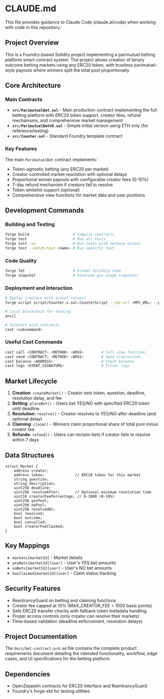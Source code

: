 # CLAUDE.md

This file provides guidance to Claude Code (claude.ai/code) when working with code in this repository.

## Project Overview

This is a Foundry-based Solidity project implementing a parimutuel betting platform smart contract system. The project allows creation of binary outcome betting markets using any ERC20 token, with trustless parimutuel-style payouts where winners split the total pool proportionally.

## Core Architecture

### Main Contracts

- **`src/ParimutuelBet.sol`** - Main production contract implementing the full betting platform with ERC20 token support, creator fees, refund mechanisms, and comprehensive market management
- **`src/ParimutuelBetV0.sol`** - Simple initial version using ETH only (for reference/testing)
- **`src/Counter.sol`** - Standard Foundry template contract

### Key Features

The main `ParimutuelBet` contract implements:
- Token-agnostic betting (any ERC20 per market)
- Creator-controlled market resolution with optional delays
- Proportional winner payouts with configurable creator fees (0-10%)
- 7-day refund mechanism if creators fail to resolve
- Token whitelist support (optional)
- Comprehensive view functions for market data and user positions

## Development Commands

### Building and Testing
```bash
forge build                    # Compile contracts
forge test                     # Run all tests
forge test -vv                 # Run tests with verbose output
forge test --match-test <name> # Run specific test
```

### Code Quality
```bash
forge fmt                      # Format Solidity code
forge snapshot                 # Generate gas usage snapshots
```

### Deployment and Interaction
```bash
# Deploy (replace with actual values)
forge script script/Counter.s.sol:CounterScript --rpc-url <RPC_URL> --private-key <PRIVATE_KEY>

# Local blockchain for testing
anvil

# Interact with contracts
cast <subcommand>
```

### Useful Cast Commands
```bash
cast call <CONTRACT> <METHOD> <ARGS>        # Call view function
cast send <CONTRACT> <METHOD> <ARGS>        # Send transaction
cast balance <ADDRESS>                      # Check balance
cast logs <EVENT_SIGNATURE>                 # Filter logs
```

## Market Lifecycle

1. **Creation**: `createMarket()` - Creator sets token, question, deadline, resolution delay, and fee
2. **Betting**: `placeBet()` - Users bet YES/NO with specified ERC20 token until deadline
3. **Resolution**: `resolve()` - Creator resolves to YES/NO after deadline (and optional delay)
4. **Claiming**: `claim()` - Winners claim proportional share of total pool minus creator fee
5. **Refunds**: `refund()` - Users can reclaim bets if creator fails to resolve within 7 days

## Data Structures

```solidity
struct Market {
    address creator;
    address token;              // ERC20 token for this market
    string question;
    string description;
    uint256 deadline;
    uint256 resolveAfter;       // Optional minimum resolution time
    uint16 creatorFeePercentage; // 0-1000 (0-10%)
    uint256 yesPool;
    uint256 noPool;
    uint256 resolvedAt;
    bool resolved;
    bool outcome;
    bool cancelled;
    bool creatorFeeClaimed;
}
```

## Key Mappings

- `markets[marketId]` - Market details
- `yesBets[marketId][user]` - User's YES bet amounts
- `noBets[marketId][user]` - User's NO bet amounts
- `hasClaimed[marketId][user]` - Claim status tracking

## Security Features

- ReentrancyGuard on betting and claiming functions
- Creator fee capped at 10% (MAX_CREATOR_FEE = 1000 basis points)
- Safe ERC20 transfer checks with fallback token metadata handling
- Proper access controls (only creator can resolve their markets)
- Time-based validation (deadline enforcement, resolution delays)

## Project Documentation

The `docs/bet-contract-prd.md` file contains the complete product requirements document detailing the intended functionality, workflow, edge cases, and UI specifications for the betting platform.

## Dependencies

- OpenZeppelin contracts for ERC20 interface and ReentrancyGuard
- Foundry's forge-std for testing utilities
